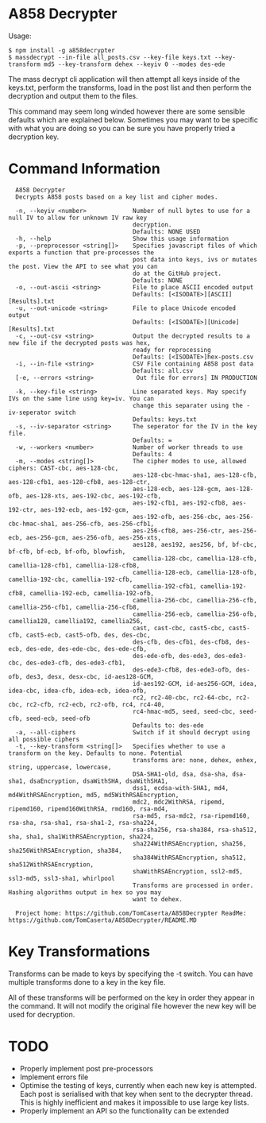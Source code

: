 # A858 Decrypter

Usage:

    $ npm install -g a858decrypter
    $ massdecrypt --in-file all_posts.csv --key-file keys.txt --key-transform md5 --key-transform dehex --keyiv 0 --modes des-ede 

The mass decrypt cli application will then attempt all keys inside of the keys.txt, perform the transforms,
load in the post list and then perform the decryption and output them to the files. 

This command may seem long winded however there are some sensible defaults which are explained below. Sometimes you may want to be specific with what you are doing so you can be sure you have properly tried a decryption key.

# Command Information

```
  A858 Decrypter
  Decrypts A858 posts based on a key list and cipher modes.

  -n, --keyiv <number>             Number of null bytes to use for a null IV to allow for unknown IV raw key
                                   decryption.
                                   Defaults: NONE USED
  -h, --help                       Show this usage information
  -p, --preprocessor <string[]>    Specifies javascript files of which exports a function that pre-processes the
                                   post data into keys, ivs or mutates the post. View the API to see what you can
                                   do at the GitHub project.
                                   Defaults: NONE
  -o, --out-ascii <string>         File to place ASCII encoded output
                                   Defaults: [<ISODATE>][ASCII][Results].txt
  -u, --out-unicode <string>       File to place Unicode encoded output
                                   Defaults: [<ISODATE>][Unicode][Results].txt
  -c, --out-csv <string>           Output the decrypted results to a new file if the decrypted posts was hex,
                                   ready for reprocessing
                                   Defaults: [<ISODATE>]hex-posts.csv
  -i, --in-file <string>           CSV File containing A858 post data
  								   Defaults: all.csv
  [-e, --errors <string>            Out file for errors] IN PRODUCTION
                                
  -k, --key-file <string>          Line separated keys. May specify IVs on the same line usng key=iv. You can
                                   change this separater using the -iv-seperator switch
                                   Defaults: keys.txt
  -s, --iv-separator <string>      The seperator for the IV in the key file.
  								   Defaults: =
  -w, --workers <number>           Number of worker threads to use
     							   Defaults: 4
  -m, --modes <string[]>           The cipher modes to use, allowed ciphers: CAST-cbc, aes-128-cbc,
                                   aes-128-cbc-hmac-sha1, aes-128-cfb, aes-128-cfb1, aes-128-cfb8, aes-128-ctr,
                                   aes-128-ecb, aes-128-gcm, aes-128-ofb, aes-128-xts, aes-192-cbc, aes-192-cfb,
                                   aes-192-cfb1, aes-192-cfb8, aes-192-ctr, aes-192-ecb, aes-192-gcm,
                                   aes-192-ofb, aes-256-cbc, aes-256-cbc-hmac-sha1, aes-256-cfb, aes-256-cfb1,
                                   aes-256-cfb8, aes-256-ctr, aes-256-ecb, aes-256-gcm, aes-256-ofb, aes-256-xts,
                                   aes128, aes192, aes256, bf, bf-cbc, bf-cfb, bf-ecb, bf-ofb, blowfish,
                                   camellia-128-cbc, camellia-128-cfb, camellia-128-cfb1, camellia-128-cfb8,
                                   camellia-128-ecb, camellia-128-ofb, camellia-192-cbc, camellia-192-cfb,
                                   camellia-192-cfb1, camellia-192-cfb8, camellia-192-ecb, camellia-192-ofb,
                                   camellia-256-cbc, camellia-256-cfb, camellia-256-cfb1, camellia-256-cfb8,
                                   camellia-256-ecb, camellia-256-ofb, camellia128, camellia192, camellia256,
                                   cast, cast-cbc, cast5-cbc, cast5-cfb, cast5-ecb, cast5-ofb, des, des-cbc,
                                   des-cfb, des-cfb1, des-cfb8, des-ecb, des-ede, des-ede-cbc, des-ede-cfb,
                                   des-ede-ofb, des-ede3, des-ede3-cbc, des-ede3-cfb, des-ede3-cfb1,
                                   des-ede3-cfb8, des-ede3-ofb, des-ofb, des3, desx, desx-cbc, id-aes128-GCM,
                                   id-aes192-GCM, id-aes256-GCM, idea, idea-cbc, idea-cfb, idea-ecb, idea-ofb,
                                   rc2, rc2-40-cbc, rc2-64-cbc, rc2-cbc, rc2-cfb, rc2-ecb, rc2-ofb, rc4, rc4-40,
                                   rc4-hmac-md5, seed, seed-cbc, seed-cfb, seed-ecb, seed-ofb
                                   Defaults to: des-ede
  -a, --all-ciphers                Switch if it should decrypt using all possible ciphers
  -t, --key-transform <string[]>   Specifies whether to use a transform on the key. Defaults to none. Potential
                                   transforms are: none, dehex, enhex, string, uppercase, lowercase,
                                   DSA-SHA1-old, dsa, dsa-sha, dsa-sha1, dsaEncryption, dsaWithSHA, dsaWithSHA1,
                                   dss1, ecdsa-with-SHA1, md4, md4WithRSAEncryption, md5, md5WithRSAEncryption,
                                   mdc2, mdc2WithRSA, ripemd, ripemd160, ripemd160WithRSA, rmd160, rsa-md4,
                                   rsa-md5, rsa-mdc2, rsa-ripemd160, rsa-sha, rsa-sha1, rsa-sha1-2, rsa-sha224,
                                   rsa-sha256, rsa-sha384, rsa-sha512, sha, sha1, sha1WithRSAEncryption, sha224,
                                   sha224WithRSAEncryption, sha256, sha256WithRSAEncryption, sha384,
                                   sha384WithRSAEncryption, sha512, sha512WithRSAEncryption,
                                   shaWithRSAEncryption, ssl2-md5, ssl3-md5, ssl3-sha1, whirlpool
                                   Transforms are processed in order. Hashing algorithms output in hex so you may
                                   want to dehex.

  Project home: https://github.com/TomCaserta/A858Decrypter ReadMe: https://github.com/TomCaserta/A858Decrypter/README.MD
```

# Key Transformations

Transforms can be made to keys by specifying the -t switch. You can have multiple transforms done to a key in the key file.

All of these transforms will be performed on the key in order they appear in the command. It will not modify the original file however the new key will be used for decryption.

# TODO

* Properly implement post pre-processors
* Implement errors file
* Optimise the testing of keys, currently when each new key is attempted. Each post is serialised with that key when sent to the decrypter thread. This is highly inefficient and makes it impossible to use large key lists.
* Properly implement an API so the functionality can be extended